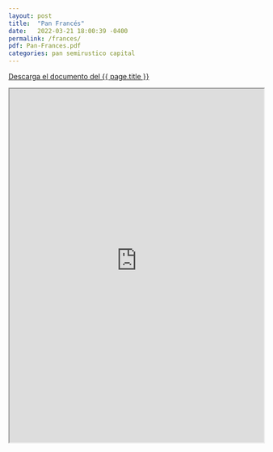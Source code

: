 ```yaml
---
layout: post
title:  "Pan Francés"
date:   2022-03-21 18:00:39 -0400
permalink: /frances/
pdf: Pan-Frances.pdf
categories: pan semirustico capital
---
```


<a href="https://panesvenezolanos.github.io/assets/pdf/{{ page.pdf }}">Descarga el documento del {{ page.title }}</a>

<iframe src="https://panesvenezolanos.github.io/assets/pdf/{{ page.pdf }}" width="100%" height="700px">